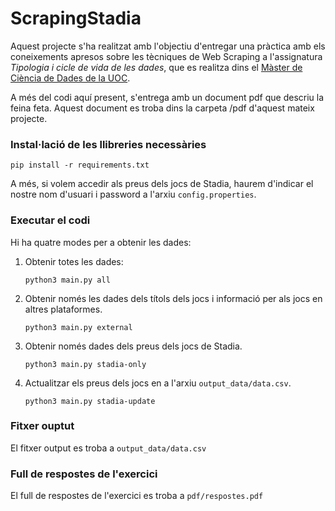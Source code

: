 # ScrapingStadia

Aquest projecte s'ha realitzat amb l'objectiu d'entregar una pràctica amb els coneixements apresos sobre les tècniques de Web Scraping a l'assignatura _Tipologia i cicle de vida de les dades_, que es realitza dins el [Màster de Ciència de Dades de la UOC](https://estudis.uoc.edu/ca/masters-universitaris/data-science/pla-estudis).

A més del codi aquí present, s'entrega amb un document pdf que descriu la feina feta. Aquest document es troba dins la carpeta /pdf d'aquest mateix projecte.

### Instal·lació de les llibreries necessàries

```
pip install -r requirements.txt
```

A més, si volem accedir als preus dels jocs de Stadia, haurem d'indicar el nostre nom d'usuari i password a l'arxiu `config.properties`.

### Executar el codi

Hi ha quatre modes per a obtenir les dades:

1. Obtenir totes les dades:

    ```
    python3 main.py all
    ```

2. Obtenir només les dades dels títols dels jocs i informació per als jocs en altres plataformes.

    ```
    python3 main.py external
    ```
   
3. Obtenir només dades dels preus dels jocs de Stadia.
    
      ```
      python3 main.py stadia-only
      ```
     
4. Actualitzar els preus dels jocs en a l'arxiu `output_data/data.csv`.

    ```
    python3 main.py stadia-update
    ```
   
### Fitxer ouptut

El fitxer output es troba a `output_data/data.csv`

### Full de respostes de l'exercici 

El full de respostes de l'exercici es troba a `pdf/respostes.pdf`